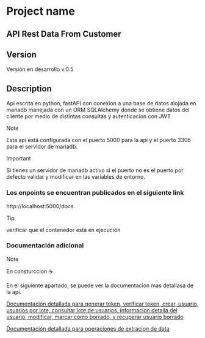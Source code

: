 # Project name
## API Rest Data From Customer

## Version 

Versión en desarrollo v.0.5

## Description

Api escrita en python, fastAPI con conexion a una base de datos alojada en mariadb manejada con un ORM SQLAlchemy donde se obtiene datos del cliente por medio de distintas consultas y autenticacion con JWT 

> [!NOTE]
> Esta api está configurada con el puerto 5000 para la api y el puerto 3306 para el servidor de mariadb.

> [!IMPORTANT]
> Si tienes un servidor de mariadb activo si el puerto no es el puerto por defecto validar y modificar en las variables de entorno.


### Los enpoints se encuentran publicados en el siguiente link 

http://localhost:5000/docs

> [!TIP] 
> verificar que el contenedor está en ejecución

### Documentación adicional 

> [!NOTE]
> En consturccion ☕

En el siguiente apartado, se puede ver la documentación mas detallasa de la api.

[Documentación detallada para generar token, verificar token, crear, usuario, usuarios por lote, consultar lote de usuarios, informacion detalla del usuario, modificar, marcar como borrado, y recuperar usuario borrado](API.md)

[Documentación detallada para operaciones de extracion de data](API2.md)
